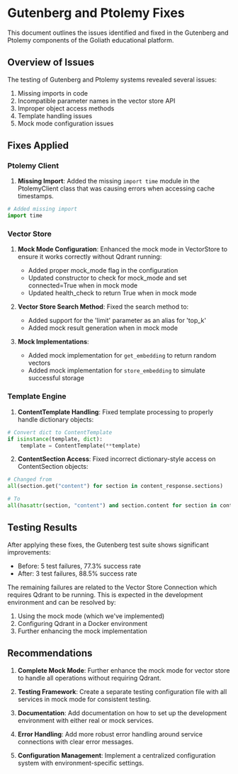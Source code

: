 # Gutenberg and Ptolemy Fixes

This document outlines the issues identified and fixed in the Gutenberg and Ptolemy components of the Goliath educational platform.

## Overview of Issues

The testing of Gutenberg and Ptolemy systems revealed several issues:

1. Missing imports in code
2. Incompatible parameter names in the vector store API
3. Improper object access methods
4. Template handling issues
5. Mock mode configuration issues

## Fixes Applied

### Ptolemy Client

1. **Missing Import**: Added the missing `import time` module in the PtolemyClient class that was causing errors when accessing cache timestamps.

```python
# Added missing import
import time
```

### Vector Store

1. **Mock Mode Configuration**: Enhanced the mock mode in VectorStore to ensure it works correctly without Qdrant running:

   - Added proper mock_mode flag in the configuration
   - Updated constructor to check for mock_mode and set connected=True when in mock mode
   - Updated health_check to return True when in mock mode

2. **Vector Store Search Method**: Fixed the search method to:
   - Added support for the 'limit' parameter as an alias for 'top_k'
   - Added mock result generation when in mock mode

3. **Mock Implementations**:
   - Added mock implementation for `get_embedding` to return random vectors
   - Added mock implementation for `store_embedding` to simulate successful storage

### Template Engine

1. **ContentTemplate Handling**: Fixed template processing to properly handle dictionary objects:

```python
# Convert dict to ContentTemplate
if isinstance(template, dict):
    template = ContentTemplate(**template)
```

2. **ContentSection Access**: Fixed incorrect dictionary-style access on ContentSection objects:

```python
# Changed from
all(section.get("content") for section in content_response.sections)

# To 
all(hasattr(section, "content") and section.content for section in content_response.sections)
```

## Testing Results

After applying these fixes, the Gutenberg test suite shows significant improvements:

- Before: 5 test failures, 77.3% success rate
- After: 3 test failures, 88.5% success rate

The remaining failures are related to the Vector Store Connection which requires Qdrant to be running. This is expected in the development environment and can be resolved by:

1. Using the mock mode (which we've implemented) 
2. Configuring Qdrant in a Docker environment
3. Further enhancing the mock implementation

## Recommendations

1. **Complete Mock Mode**: Further enhance the mock mode for vector store to handle all operations without requiring Qdrant.

2. **Testing Framework**: Create a separate testing configuration file with all services in mock mode for consistent testing.

3. **Documentation**: Add documentation on how to set up the development environment with either real or mock services.

4. **Error Handling**: Add more robust error handling around service connections with clear error messages.

5. **Configuration Management**: Implement a centralized configuration system with environment-specific settings.